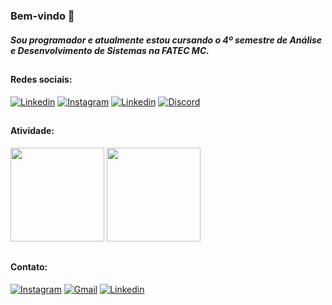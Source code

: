 ### Bem-vindo 💖

##### Sou programador e atualmente estou cursando o 4º semestre de Análise e Desenvolvimento de Sistemas na FATEC MC.

##

#### Redes sociais:

[![Linkedin](https://img.shields.io/badge/LinkedIn-0077B5?style=for-the-badge&logo=linkedin&logoColor=white)](https://www.linkedin.com/in/jeanrabello/)
[![Instagram](https://img.shields.io/badge/Instagram-E4405F?style=for-the-badge&logo=instagram&logoColor=white)](https://www.instagram.com/calsa.jean/)
[![Linkedin](https://img.shields.io/badge/Facebook-1877F2?style=for-the-badge&logo=facebook&logoColor=white)](facebook.com/jean.paes.735/)
[![Discord](https://img.shields.io/badge/Discord-7289DA?style=for-the-badge&logo=discord&logoColor=white)](https://discord.gg/xMRr59KuMp)

##

#### Atividade:

<div>
    <img height="150em" src="https://github-readme-stats.vercel.app/api?username=jeanrabello&show_icons=true&theme=dark"/>
    <img height="150em" src="https://github-readme-stats.vercel.app/api/top-langs/?username=jeanrabello&layout=compact&theme=dark"/>
</div>

##

#### Contato:

[![Instagram](https://img.shields.io/badge/WhatsApp-25D366?style=for-the-badge&logo=whatsapp&logoColor=white)](https://api.whatsapp.com/send?phone=5511913534816)
[![Gmail](https://img.shields.io/badge/Gmail-D14836?style=for-the-badge&logo=gmail&logoColor=white)](mailto:jean.rabello.contato@gmail.com)
[![Linkedin](https://img.shields.io/badge/Microsoft_Outlook-0078D4?style=for-the-badge&logo=microsoft-outlook&logoColor=white)](mailto:jean.rabello.contato@outlook.com)